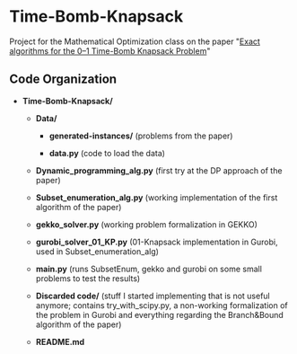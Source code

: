 # Time-Bomb-Knapsack
Project for the Mathematical Optimization class on the paper "[Exact algorithms for the 0–1 Time-Bomb Knapsack Problem](https://www.sciencedirect.com/science/article/pii/S0305054822001253)" 

## Code Organization
- **Time-Bomb-Knapsack/**

    - **Data/**

        - **generated-instances/** (problems from the paper)

        - **data.py** (code to load the data)

    - **Dynamic_programming_alg.py** (first try at the DP approach of the paper)  

    - **Subset_enumeration_alg.py** (working implementation of the first algorithm of the paper)

    - **gekko_solver.py** (working problem formalization in GEKKO)

    - **gurobi_solver_01_KP.py** (01-Knapsack implementation in Gurobi, used in Subset_enumeration_alg)

    - **main.py** (runs SubsetEnum, gekko and gurobi on some small problems to test the results)

    - **Discarded code/** (stuff I started implementing that is not useful anymore; contains try_with_scipy.py, a non-working formalization of the problem in Gurobi and everything regarding the Branch&Bound algorithm of the paper)

    - **README.md**